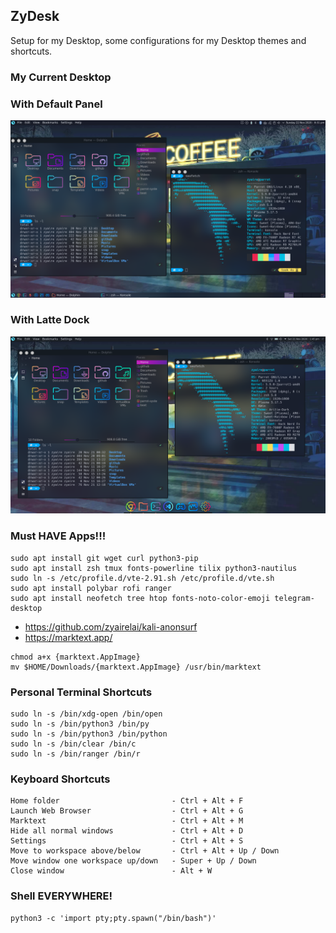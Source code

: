 ## ZyDesk
Setup for my Desktop, some configurations for my Desktop themes and shortcuts.  

### My Current Desktop

### With Default Panel
<p align="center">
  <img src="wallpaper/my-panel.png">
</p>

### With Latte Dock
<p align="center">
  <img src="wallpaper/my-latte.png">
</p>

### Must HAVE Apps!!!
```
sudo apt install git wget curl python3-pip
sudo apt install zsh tmux fonts-powerline tilix python3-nautilus
sudo ln -s /etc/profile.d/vte-2.91.sh /etc/profile.d/vte.sh
sudo apt install polybar rofi ranger
sudo apt install neofetch tree htop fonts-noto-color-emoji telegram-desktop
```
- https://github.com/zyairelai/kali-anonsurf
- https://marktext.app/
```
chmod a+x {marktext.AppImage}
mv $HOME/Downloads/{marktext.AppImage} /usr/bin/marktext
```

### Personal Terminal Shortcuts
```
sudo ln -s /bin/xdg-open /bin/open
sudo ln -s /bin/python3 /bin/py
sudo ln -s /bin/python3 /bin/python
sudo ln -s /bin/clear /bin/c
sudo ln -s /bin/ranger /bin/r
```

### Keyboard Shortcuts
```
Home folder                         - Ctrl + Alt + F
Launch Web Browser                  - Ctrl + Alt + G
Marktext                            - Ctrl + Alt + M
Hide all normal windows             - Ctrl + Alt + D
Settings                            - Ctrl + Alt + S
Move to workspace above/below       - Ctrl + Alt + Up / Down
Move window one workspace up/down   - Super + Up / Down
Close window                        - Alt + W
```

### Shell EVERYWHERE!
```
python3 -c 'import pty;pty.spawn("/bin/bash")'
```
